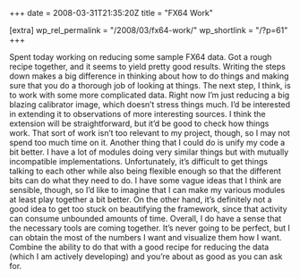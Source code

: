 +++
date = 2008-03-31T21:35:20Z
title = "FX64 Work"

[extra]
wp_rel_permalink = "/2008/03/fx64-work/"
wp_shortlink = "/?p=61"
+++

Spent today working on reducing some sample FX64 data. Got a rough recipe
together, and it seems to yield pretty good results. Writing the steps down
makes a big difference in thinking about how to do things and making sure that
you do a thorough job of looking at things.  The next step, I think, is to
work with some more complicated data. Right now I’m just reducing a big
blazing calibrator image, which doesn’t stress things much. I’d be interested
in extending it to observations of more interesting sources. I think the
extension will be straightforward, but it’d be good to check how things work.
That sort of work isn’t too relevant to my project, though, so I may not spend
too much time on it.  Another thing that I could do is unify my code a bit
better. I have a lot of modules doing very similar things but with mutually
incompatible implementations. Unfortunately, it’s difficult to get things
talking to each other while also being flexible enough so that the different
bits can do what they need to do. I have some vague ideas that I think are
sensible, though, so I’d like to imagine that I can make my various modules at
least play together a bit better. On the other hand, it’s definitely not a
good idea to get too stuck on beautifying the framework, since that activity
can consume unbounded amounts of time.  Overall, I do have a sense that the
necessary tools are coming together. It’s never going to be perfect, but I can
obtain the most of the numbers I want and visualize them how I want. Combine
the ability to do that with a good recipe for reducing the data (which I am
actively developing) and you’re about as good as you can ask for.
